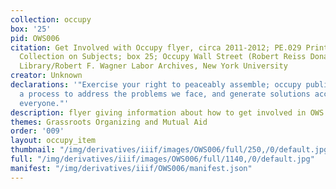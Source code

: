 ```yaml
---
collection: occupy
box: '25'
pid: OWS006
citation: Get Involved with Occupy flyer, circa 2011-2012; PE.029 Printed Ephemera
  Collection on Subjects; box 25; Occupy Wall Street (Robert Reiss Donation); Tamiment
  Library/Robert F. Wagner Labor Archives, New York University
creator: Unknown
declarations: '"Exercise your right to peaceably assemble; occupy public space;  create
  a process to address the problems we face, and generate solutions accessible to
  everyone."'
description: flyer giving information about how to get involved in OWS
themes: Grassroots Organizing and Mutual Aid
order: '009'
layout: occupy_item
thumbnail: "/img/derivatives/iiif/images/OWS006/full/250,/0/default.jpg"
full: "/img/derivatives/iiif/images/OWS006/full/1140,/0/default.jpg"
manifest: "/img/derivatives/iiif/OWS006/manifest.json"
---
```

